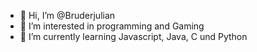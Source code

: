 - 👋 Hi, I’m @Bruderjulian
- 👀 I’m interested in programming and Gaming
- 🌱 I’m currently learning Javascript, Java, C und Python

